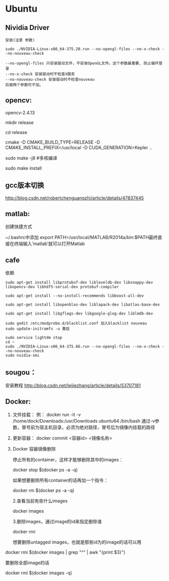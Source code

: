 # Ubuntu

## Nividia Driver

    安装(注意 参数)

    sudo ./NVIDIA-Linux-x86_64-375.20.run --no-opengl-files --no-x-check --no-nouveau-check

    --no-opengl-files 只安装驱动文件，不安装OpenGL文件。这个参数最重要, 防止循环登录
    --no-x-check 安装驱动时不检查X服务
    --no-nouveau-check 安装驱动时不检查nouveau
    后面两个参数可不加。


## opencv:
  opencv-2.4.13

  mkdir release
  
  cd release
  
  cmake -D CMAKE_BUILD_TYPE=RELEASE -D CMAKE_INSTALL_PREFIX=/usr/local -D CUDA_GENERATION=Kepler ..
  
  sudo make -j8 #多核编译
  
  sudo make install
  
## gcc版本切换
http://blog.csdn.net/robertchenguangzhi/article/details/47837445

## matlab:  

  创建快捷方式
  
  ~/.bashrc中添加 export PATH=/usr/local/MATLAB/R2014a/bin:$PATH最终直接在终端输入’matlab’就可以打开Matlab
  
## cafe
  依赖
    
    sudo apt-get install libprotobuf-dev libleveldb-dev libsnappy-dev libopencv-dev libhdf5-serial-dev protobuf-compiler
    
    sudo apt-get install --no-install-recommends libboost-all-dev
    
    sudo apt-get install libopenblas-dev liblapack-dev libatlas-base-dev
    
    sudo apt-get install libgflags-dev libgoogle-glog-dev liblmdb-dev
    
    sudo gedit /etc/modprobe.d/blacklist.conf 加入blacklist nouveau
    sudo update-initramfs -u 重启
    
    sudo service lightdm stop
    cd ~
    sudo ./NVIDIA-Linux-x86_64-375.66.run --no-opengl-files --no-x-check --no-nouveau-check
    sudo nvidia-smi

## sougou：

  安装教程 http://blog.csdn.net/leijiezhang/article/details/53707181

## Docker:
1. 文件挂载：
    例： docker run -it -v /home/dock/Downloads:/usr/Downloads ubuntu64 /bin/bash
    通过-v参数，冒号前为宿主机目录，必须为绝对路径，冒号后为镜像内挂载的路径

2. 更新容器：
    docker commit <容器id> <镜像名称>
    
3. Docker 容器镜像删除

    停止所有的container，这样才能够删除其中的images：

    docker stop $(docker ps -a -q)

    如果想要删除所有container的话再加一个指令：

    docker rm $(docker ps -a -q)

    2.查看当前有些什么images

    docker images

    3.删除images，通过image的id来指定删除谁

    docker rmi <image id>

    想要删除untagged images，也就是那些id为<None>的image的话可以用

docker rmi $(docker images | grep "^<none>" | awk "{print $3}")

要删除全部image的话

docker rmi $(docker images -q)
